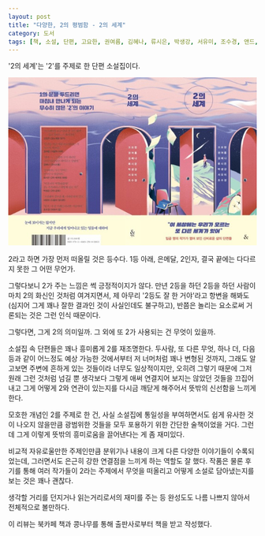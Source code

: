```yaml
---
layout: post
title: "다양한, 2의 평범함 - 2의 세계"
category: 도서
tags: [책, 소설, 단편, 고요한, 권여름, 김혜나, 류시은, 박생강, 서유미, 조수경, 앤드, 넥서스, 북카페 책과 콩나무, 서평]
---
```


'2의 세계'는
'2'를 주제로 한 단편 소설집이다.

![표지](/images/world-of-2-book-w640.jpg)

2라고 하면 가장 먼저 떠올릴 것은 등수다.
1등 아래, 은메달, 2인자, 결국 끝에는 다다르지 못한 그 어떤 무언가.

그렇다보니 2가 주는 느낌은 썩 긍정적이지가 않다.
만년 2등을 하던 2등을 하던 사람이 마치 2의 화신인 것처럼 여겨지면서,
제 아무리 '2등도 잘 한 거야'라고 항변을 해봐도(심지어 그게 꽤나 잘한 결과인 것이 사실인데도 불구하고),
반쯤은 놀리는 요소로써 거론되는 것은 그런 인식 때문이다.

그렇다면, 그게 2의 의미일까.
그 외에 또 2가 사용되는 건 무엇이 있을까.

소설집 속 단편들은 꽤나 흥미롭게 2를 재조명한다.
두사람, 또 다른 무엇, 하나 더, 다음 등과 같이 어느정도 예상 가능한 것에서부터
저 너머처럼 꽤나 변형된 것까지,
그래도 알고보면 주변에 흔하게 있는 것들이라 너무도 일상적이지만,
오히려 그렇기 때문에 그저 원래 그런 것처럼 넘길 뿐
생각보다 그렇게 애써 연결지어 보지는 않았던 것들을 끄집어내고
그게 어떻게 2와 연관이 있는지를 다시금 깨닫게 해주어서
뜻밖의 신선함을 느끼게 한다.

모호한 개념인 2를 주제로 한 건,
사실 소설집에 통일성을 부여하면서도 쉽게 유사한 것이 나오지 않을만큼 광범위한 것들을 모두 포용하기 위한 간단한 술책이었을 거다.
그런데 그게 이렇게 뜻밖의 흥미로움을 끌어낸다는 게 좀 재미있다.

비교적 자유로울만한 주제인만큼 분위기나 내용이 크게 다른 다양한 이야기들이 수록되었는데,
그러면서도 은근히 강한 연결점을 느끼게 하는 역할도 잘 했다.
작품은 물론 후기를 통해 여러 작가들이 2라는 주제에서 무엇을 떠올리고 어떻게 소설로 담아냈는지를 보는 것은 꽤나 괜찮다.

생각할 거리를 던지거나 읽는거리로서의 재미를 주는 등
완성도도 나름 나쁘지 않아서 전체적으로 볼만하다.



<div class="im im-info">
이 리뷰는 북카페 책과 콩나무를 통해 출판사로부터 책을 받고 작성했다.
</div>
